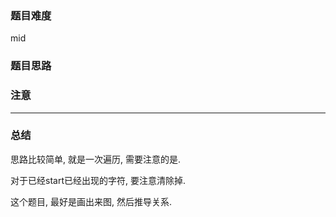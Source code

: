 ### 题目难度
mid

### 题目思路


### 注意


---

### 总结

思路比较简单, 就是一次遍历, 需要注意的是.

对于已经start已经出现的字符, 要注意清除掉.


这个题目, 最好是画出来图, 然后推导关系.
